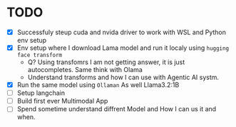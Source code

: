 # TODO
- [x] Successfuly steup cuda and nvida driver to work with WSL and Python env setup
- [x] Env setup where I download Lama model and run it localy using `hugging face transform`
  - Q? Using transfomrs I am not getting answer, it is just autocompletes. Same think with Olama
  - Understand transforms and how I can use with Agentic AI systm.
- [X] Run the same model using `Ollaman` As well Llama3.2:1B
- [ ] Setup langchain 
- [ ] Build first ever Multimodal App
- [ ] Spend sometime understand diffrent Model and How I can us it and when.  
